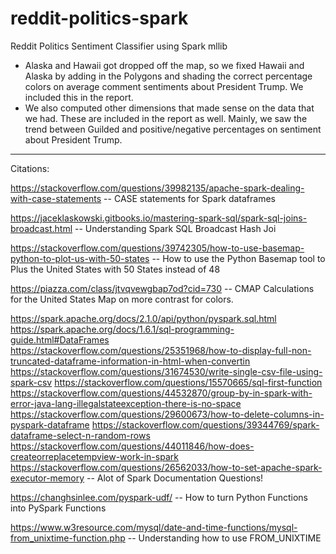 # reddit-politics-spark
Reddit Politics Sentiment Classifier using Spark mllib

- Alaska and Hawaii got dropped off the map, so we fixed Hawaii and Alaska by adding in the Polygons and shading the correct percentage colors on average comment sentiments about President Trump. We included this in the report.
- We also computed other dimensions that made sense on the data that we had. These are included in the report as well. Mainly, we saw the trend between Guilded and positive/negative percentages on sentiment about President Trump.
----------------------------------------------------------------------------------------------------------------------------
Citations:

https://stackoverflow.com/questions/39982135/apache-spark-dealing-with-case-statements
    -- CASE statements for Spark dataframes

https://jaceklaskowski.gitbooks.io/mastering-spark-sql/spark-sql-joins-broadcast.html
    -- Understanding Spark SQL Broadcast Hash Joi

https://stackoverflow.com/questions/39742305/how-to-use-basemap-python-to-plot-us-with-50-states
    -- How to use the Python Basemap tool to Plus the United States with 50 States instead of 48

https://piazza.com/class/jtvqvewgbap7od?cid=730
    -- CMAP Calculations for the United States Map on more contrast for colors.

https://spark.apache.org/docs/2.1.0/api/python/pyspark.sql.html
https://spark.apache.org/docs/1.6.1/sql-programming-guide.html#DataFrames
https://stackoverflow.com/questions/25351968/how-to-display-full-non-truncated-dataframe-information-in-html-when-convertin
https://stackoverflow.com/questions/31674530/write-single-csv-file-using-spark-csv
https://stackoverflow.com/questions/15570665/sql-first-function
https://stackoverflow.com/questions/44532870/group-by-in-spark-with-error-java-lang-illegalstateexception-there-is-no-space
https://stackoverflow.com/questions/29600673/how-to-delete-columns-in-pyspark-dataframe
https://stackoverflow.com/questions/39344769/spark-dataframe-select-n-random-rows
https://stackoverflow.com/questions/44011846/how-does-createorreplacetempview-work-in-spark
https://stackoverflow.com/questions/26562033/how-to-set-apache-spark-executor-memory
    -- Alot of Spark Documentation Questions!

https://changhsinlee.com/pyspark-udf/
    -- How to turn Python Functions into PySpark Functions

https://www.w3resource.com/mysql/date-and-time-functions/mysql-from_unixtime-function.php
    -- Understanding how to use FROM_UNIXTIME
